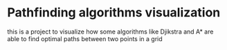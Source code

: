 # Pathfinding algorithms visualization

this is a project to visualize how some algorithms like Djikstra and A* are able to find optimal paths between two points in a grid
